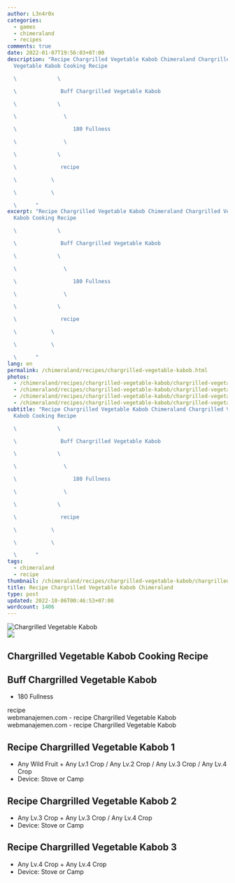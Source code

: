 ```yaml
---
author: L3n4r0x
categories:
  - games
  - chimeraland
  - recipes
comments: true
date: 2022-01-07T19:56:03+07:00
description: "Recipe Chargrilled Vegetable Kabob Chimeraland Chargrilled
  Vegetable Kabob Cooking Recipe

  \             \ 

  \              Buff Chargrilled Vegetable Kabob

  \             \ 

  \               \ 

  \                  180 Fullness

  \               \ 

  \             \ 

  \              recipe

  \           \ 

  \           \ 

  \      "
excerpt: "Recipe Chargrilled Vegetable Kabob Chimeraland Chargrilled Vegetable
  Kabob Cooking Recipe

  \             \ 

  \              Buff Chargrilled Vegetable Kabob

  \             \ 

  \               \ 

  \                  180 Fullness

  \               \ 

  \             \ 

  \              recipe

  \           \ 

  \           \ 

  \      "
lang: en
permalink: /chimeraland/recipes/chargrilled-vegetable-kabob.html
photos:
  - /chimeraland/recipes/chargrilled-vegetable-kabob/chargrilled-vegetable-kabob.webp
  - /chimeraland/recipes/chargrilled-vegetable-kabob/chargrilled-vegetable-kabob-name.webp
  - /chimeraland/recipes/chargrilled-vegetable-kabob/chargrilled-vegetable-kabob-icon.webp
  - /chimeraland/recipes/chargrilled-vegetable-kabob/chargrilled-vegetable-kabob-material.webp
subtitle: "Recipe Chargrilled Vegetable Kabob Chimeraland Chargrilled Vegetable
  Kabob Cooking Recipe

  \             \ 

  \              Buff Chargrilled Vegetable Kabob

  \             \ 

  \               \ 

  \                  180 Fullness

  \               \ 

  \             \ 

  \              recipe

  \           \ 

  \           \ 

  \      "
tags:
  - chimeraland
  - recipe
thumbnail: /chimeraland/recipes/chargrilled-vegetable-kabob/chargrilled-vegetable-kabob.webp
title: Recipe Chargrilled Vegetable Kabob Chimeraland
type: post
updated: 2022-10-06T00:46:53+07:00
wordcount: 1406
---
```


<link
  rel="stylesheet"
  href="https://rawcdn.githack.com/dimaslanjaka/Web-Manajemen/870a349/css/bootstrap-5-3-0-alpha3-wrapper.css"
/>
<section id="bootstrap-wrapper">
  <div data-bs-theme="dark">
    <div class="card mb-2">
      <div class="card-body">
        <div class="row g-0">
          <div class="col-sm-4 position-relative mb-2">
            <img
              src="https://www.webmanajemen.com/chimeraland/recipes/chargrilled-vegetable-kabob/chargrilled-vegetable-kabob-material.webp"
              class="card-img fit-cover w-100 h-100"
              alt="Chargrilled Vegetable Kabob"
              data-fancybox="true"
            />
          </div>
          <div class="col-sm-8 mb-2">
            <div class="card-body">
              <div class="d-flex flex-row align-items-center mb-3">
                <img
                  class="d-inline-block me-2"
                  src="https://www.webmanajemen.com/chimeraland/recipes/chargrilled-vegetable-kabob/chargrilled-vegetable-kabob-icon.webp"
                  width="auto"
                  height="auto"
                  style="vertical-align: middle"
                />
                <h2 class="fs-5">Chargrilled Vegetable Kabob Cooking Recipe</h2>
              </div>
              <h2 class="card-title fs-5">Buff Chargrilled Vegetable Kabob</h2>
              <div class="card-text">
                <ul>
                  <li>180 Fullness</li>
                </ul>
              </div>
              <span class="badge rounded-pill">recipe</span>
            </div>
            <div class="card-footer text-end text-muted mt-auto">
              webmanajemen.com - recipe Chargrilled Vegetable Kabob
            </div>
          </div>
        </div>
      </div>
      <div class="card-footer text-end text-muted">
        webmanajemen.com - recipe Chargrilled Vegetable Kabob
      </div>
    </div>
    <div class="row mb-2">
      <div class="col-12 col-lg-6 recipe-item mb-2">
        <div class="card">
          <div class="card-body">
            <h2 class="card-title fs-5">
              Recipe Chargrilled Vegetable Kabob 1
            </h2>
            <div class="card-text">
              <ul>
                <li>
                  Any Wild Fruit<span> + </span>Any Lv.1 Crop<span> / </span>Any
                  Lv.2 Crop<span> / </span>Any Lv.3 Crop<span> / </span>Any Lv.4
                  Crop
                </li>
                <li>Device: Stove or Camp</li>
              </ul>
            </div>
          </div>
        </div>
      </div>
      <div class="col-12 col-lg-6 recipe-item mb-2">
        <div class="card">
          <div class="card-body">
            <h2 class="card-title fs-5">
              Recipe Chargrilled Vegetable Kabob 2
            </h2>
            <div class="card-text">
              <ul>
                <li>
                  Any Lv.3 Crop<span> + </span>Any Lv.3 Crop<span> / </span>Any
                  Lv.4 Crop
                </li>
                <li>Device: Stove or Camp</li>
              </ul>
            </div>
          </div>
        </div>
      </div>
      <div class="col-12 col-lg-6 recipe-item mb-2">
        <div class="card">
          <div class="card-body">
            <h2 class="card-title fs-5">
              Recipe Chargrilled Vegetable Kabob 3
            </h2>
            <div class="card-text">
              <ul>
                <li>Any Lv.4 Crop<span> + </span>Any Lv.4 Crop</li>
                <li>Device: Stove or Camp</li>
              </ul>
            </div>
          </div>
        </div>
      </div>
    </div>
  </div>
</section>
